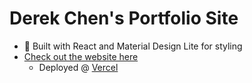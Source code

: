 # Derek Chen's Portfolio Site
- 🚀 Built with React and Material Design Lite for styling
- [Check out the website here](https://derek-portfolio.vercel.app)
  - Deployed @ [Vercel](https://vercel.com/)
